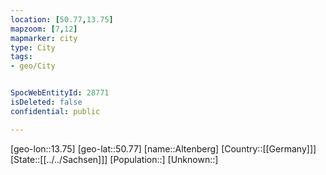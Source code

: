 ```yaml
---
location: [50.77,13.75]
mapzoom: [7,12] 
mapmarker: city 
type: City
tags:
- geo/City


SpocWebEntityId: 28771
isDeleted: false
confidential: public

---
```

[geo-lon::13.75]
[geo-lat::50.77]
[name::Altenberg]
[Country::[[Germany]]]
[State::[[../../Sachsen]]]
[Population::]
[Unknown::]

